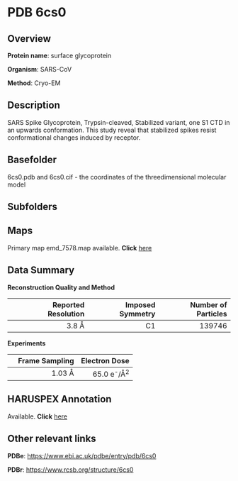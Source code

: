 # PDB 6cs0

## Overview

**Protein name**: surface glycoprotein

**Organism**: SARS-CoV

**Method**: Cryo-EM

## Description

SARS Spike Glycoprotein, Trypsin-cleaved, Stabilized variant, one S1 CTD in an upwards conformation. This study reveal that stabilized spikes resist conformational changes induced by receptor.

## Basefolder

6cs0.pdb and 6cs0.cif - the coordinates of the threedimensional molecular model

## Subfolders









## Maps

Primary map emd_7578.map available. **Click** [here](http://ftp.wwpdb.org/pub/emdb/structures/EMD-7578/map/) 

## Data Summary
**Reconstruction Quality and Method**

|   | Reported Resolution | Imposed Symmetry | Number of Particles |
|---|-------------:|----------------:|--------------:|
|   |3.8 Å|C1|139746|

**Experiments**

|   | Frame Sampling | Electron Dose |
|---|-------------:|----------------:|
|   |1.03 Å|65.0 e<sup>-</sup>/Å<sup>2</sup>|

## HARUSPEX Annotation

Available. **Click** [here](https://zenodo.org/record/3820123)

## Other relevant links 
**PDBe**:  https://www.ebi.ac.uk/pdbe/entry/pdb/6cs0
 
**PDBr**: https://www.rcsb.org/structure/6cs0 
